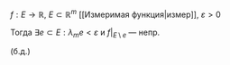 $f:E\to \mathbb{R},\ E\subset \mathbb{R}^{m}$ [[Измеримая функция|измер]], $\varepsilon>0$

Тогда $\exists e\subset E:\lambda_{m}e<\varepsilon$ и $f|_{E\setminus e}$ — непр.

(б.д.)